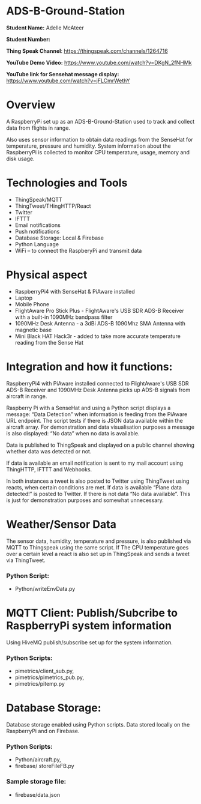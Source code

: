 # ADS-B-Ground-Station

**Student Name:** Adelle McAteer

**Student Number:** 

**Thing Speak Channel**:
https://thingspeak.com/channels/1264716

**YouTube Demo Video:**
https://www.youtube.com/watch?v=DKgN_2fNHMk

**YouTube link for Sensehat message display:**
 https://www.youtube.com/watch?v=jFLCmrWethY

# Overview
A RaspberryPi set up as an ADS-B-Ground-Station used to track and collect data from flights in range.

Also uses sensor information to obtain data readings from the SenseHat for temperature, pressure and humidity.
System information about the RaspberryPi is collected to monitor CPU temperature, usage, memory and disk usage.

# Technologies and Tools
-	ThingSpeak/MQTT
-	ThingTweet/THingHTTP/React
-	Twitter 
-	IFTTT
-	Email notifications
-	Push notifications
-	Database Storage: Local & Firebase
-	Python Language
-	WiFi – to connect the RaspberyPi and transmit data

# Physical aspect
-	RaspberryPi4 with SenseHat & PiAware installed
-	Laptop
-	Mobile Phone
-	FlightAware Pro Stick Plus - FlightAware's USB SDR ADS-B Receiver with a built-in
  1090MHz bandpass filter 
-	1090MHz Desk Antenna - a 3dBi ADS-B 1090Mhz SMA Antenna with magnetic base
- Mini Black HAT Hack3r - added to take more accurate temperature reading from the Sense Hat

# Integration and how it functions:
RaspberryPi4 with PiAware installed connected to FlightAware's USB SDR ADS-B Receiver and 1090MHz Desk Antenna picks up ADS-B signals from aircraft in range. 

Raspberry Pi with a SenseHat and using a Python script displays a message: “Data Detection” when information is feeding from the PiAware URL endpoint. 
The script tests if there is JSON data available within the aircraft array.
For demonstration and data visualisation purposes a message is also displayed: “No data” when no data is available.

Data is published to ThingSpeak and displayed on a public channel showing whether data was detected or not.

If data is available an email notification is sent to my mail account using ThingHTTP, IFTTT and Webhooks.

In both instances a tweet is also posted to Twitter using ThingTweet using reacts, when certain conditions are met.
If data is available “Plane data detected!” is posted to Twitter.
If there is not data “No data available”. This is just for demonstration purposes and somewhat unnecessary.

# Weather/Sensor Data
The sensor data, humidity, temperature and pressure, is also published via MQTT to Thingspeak using the same script.
If The CPU temperature goes over a certain level a react is also set up in ThingSpeak and sends a tweet via ThingTweet.

### Python Script:
- Python/writeEnvData.py

# MQTT Client: Publish/Subcribe to RaspberryPi system information
Using HiveMQ publish/subscribe set up for the system information.

### Python Scripts:
- pimetrics/client_sub.py,
- pimetrics/pimetrics_pub.py,
- pimetrics/pitemp.py

# Database Storage: 
Database storage enabled using Python scripts.
Data stored locally on the RaspberryPi and on Firebase.

### Python Scripts:
- Python/aircraft.py,
- firebase/ storeFileFB.py

### Sample storage file:
- firebase/data.json
